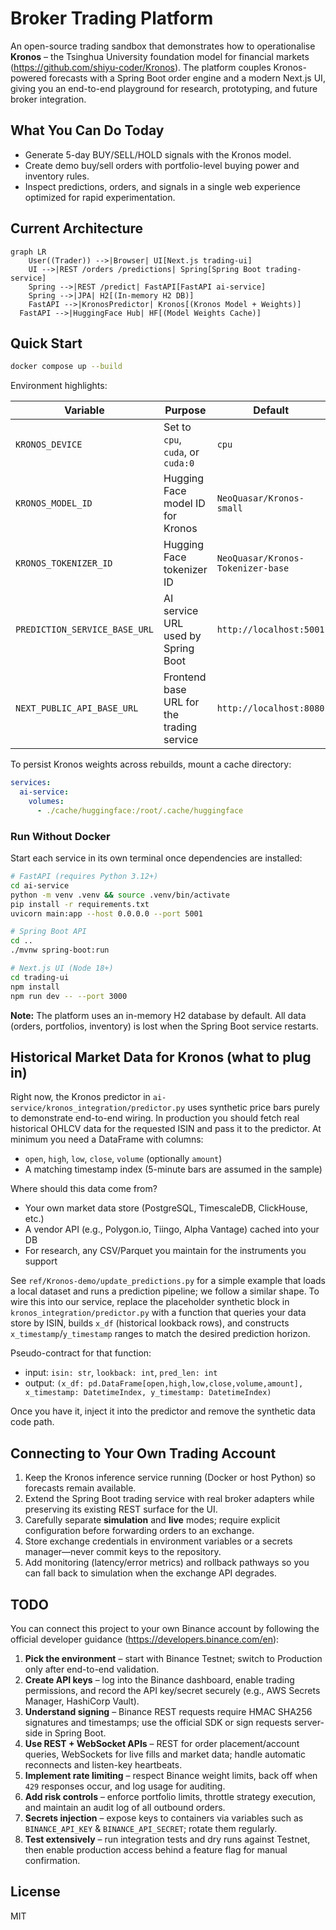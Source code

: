 # Broker Trading Platform

An open-source trading sandbox that demonstrates how to operationalise **Kronos** – the Tsinghua University foundation model for financial markets (<https://github.com/shiyu-coder/Kronos>). The platform couples Kronos-powered forecasts with a Spring Boot order engine and a modern Next.js UI, giving you an end-to-end playground for research, prototyping, and future broker integration.

## What You Can Do Today

- Generate 5-day BUY/SELL/HOLD signals with the Kronos model.
- Create demo buy/sell orders with portfolio-level buying power and inventory rules.
- Inspect predictions, orders, and signals in a single web experience optimized for rapid experimentation.

## Current Architecture

```mermaid
graph LR
    User((Trader)) -->|Browser| UI[Next.js trading-ui]
    UI -->|REST /orders /predictions| Spring[Spring Boot trading-service]
    Spring -->|REST /predict| FastAPI[FastAPI ai-service]
    Spring -->|JPA| H2[(In-memory H2 DB)]
    FastAPI -->|KronosPredictor| Kronos[(Kronos Model + Weights)]
  FastAPI -->|HuggingFace Hub| HF[(Model Weights Cache)]
```

## Quick Start

```bash
docker compose up --build
```

Environment highlights:

| Variable                      | Purpose                                   | Default                           |
| ----------------------------- | ----------------------------------------- | --------------------------------- |
| `KRONOS_DEVICE`               | Set to `cpu`, `cuda`, or `cuda:0`         | `cpu`                             |
| `KRONOS_MODEL_ID`             | Hugging Face model ID for Kronos          | `NeoQuasar/Kronos-small`          |
| `KRONOS_TOKENIZER_ID`         | Hugging Face tokenizer ID                 | `NeoQuasar/Kronos-Tokenizer-base` |
| `PREDICTION_SERVICE_BASE_URL` | AI service URL used by Spring Boot        | `http://localhost:5001`           |
| `NEXT_PUBLIC_API_BASE_URL`    | Frontend base URL for the trading service | `http://localhost:8080`           |

To persist Kronos weights across rebuilds, mount a cache directory:

```yaml
services:
  ai-service:
    volumes:
      - ./cache/huggingface:/root/.cache/huggingface
```

### Run Without Docker

Start each service in its own terminal once dependencies are installed:

```bash
# FastAPI (requires Python 3.12+)
cd ai-service
python -m venv .venv && source .venv/bin/activate
pip install -r requirements.txt
uvicorn main:app --host 0.0.0.0 --port 5001

# Spring Boot API
cd ..
./mvnw spring-boot:run

# Next.js UI (Node 18+)
cd trading-ui
npm install
npm run dev -- --port 3000
```

**Note:** The platform uses an in-memory H2 database by default. All data (orders, portfolios, inventory) is lost when the Spring Boot service restarts.

## Historical Market Data for Kronos (what to plug in)

Right now, the Kronos predictor in `ai-service/kronos_integration/predictor.py` uses synthetic price bars purely to demonstrate end-to-end wiring. In production you should fetch real historical OHLCV data for the requested ISIN and pass it to the predictor. At minimum you need a DataFrame with columns:

- `open`, `high`, `low`, `close`, `volume` (optionally `amount`)
- A matching timestamp index (5-minute bars are assumed in the sample)

Where should this data come from?
- Your own market data store (PostgreSQL, TimescaleDB, ClickHouse, etc.)
- A vendor API (e.g., Polygon.io, Tiingo, Alpha Vantage) cached into your DB
- For research, any CSV/Parquet you maintain for the instruments you support

See `ref/Kronos-demo/update_predictions.py` for a simple example that loads a local dataset and runs a prediction pipeline; we follow a similar shape. To wire this into our service, replace the placeholder synthetic block in `kronos_integration/predictor.py` with a function that queries your data store by ISIN, builds `x_df` (historical lookback rows), and constructs `x_timestamp`/`y_timestamp` ranges to match the desired prediction horizon.

Pseudo-contract for that function:
- input: `isin: str`, `lookback: int`, `pred_len: int`
- output: `(x_df: pd.DataFrame[open,high,low,close,volume,amount], x_timestamp: DatetimeIndex, y_timestamp: DatetimeIndex)`

Once you have it, inject it into the predictor and remove the synthetic data code path.

## Connecting to Your Own Trading Account

1. Keep the Kronos inference service running (Docker or host Python) so forecasts remain available.
2. Extend the Spring Boot trading service with real broker adapters while preserving its existing REST surface for the UI.
3. Carefully separate **simulation** and **live** modes; require explicit configuration before forwarding orders to an exchange.
4. Store exchange credentials in environment variables or a secrets manager—never commit keys to the repository.
5. Add monitoring (latency/error metrics) and rollback pathways so you can fall back to simulation when the exchange API degrades.

## TODO

You can connect this project to your own Binance account by following the official developer guidance (<https://developers.binance.com/en>):

1. **Pick the environment** – start with Binance Testnet; switch to Production only after end-to-end validation.
2. **Create API keys** – log into the Binance dashboard, enable trading permissions, and record the API key/secret securely (e.g., AWS Secrets Manager, HashiCorp Vault).
3. **Understand signing** – Binance REST requests require HMAC SHA256 signatures and timestamps; use the official SDK or sign requests server-side in Spring Boot.
4. **Use REST + WebSocket APIs** – REST for order placement/account queries, WebSockets for live fills and market data; handle automatic reconnects and listen-key heartbeats.
5. **Implement rate limiting** – respect Binance weight limits, back off when `429` responses occur, and log usage for auditing.
6. **Add risk controls** – enforce portfolio limits, throttle strategy execution, and maintain an audit log of all outbound orders.
7. **Secrets injection** – expose keys to containers via variables such as `BINANCE_API_KEY` & `BINANCE_API_SECRET`; rotate them regularly.
8. **Test extensively** – run integration tests and dry runs against Testnet, then enable production access behind a feature flag for manual confirmation.

## License

MIT
